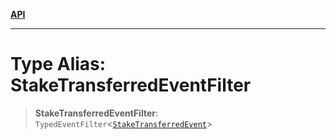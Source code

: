 [**API**](../../../README.md)

***

# Type Alias: StakeTransferredEventFilter

> **StakeTransferredEventFilter**: `TypedEventFilter`\<[`StakeTransferredEvent`](StakeTransferredEvent.md)\>
